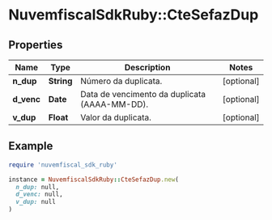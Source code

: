 # NuvemfiscalSdkRuby::CteSefazDup

## Properties

| Name | Type | Description | Notes |
| ---- | ---- | ----------- | ----- |
| **n_dup** | **String** | Número da duplicata. | [optional] |
| **d_venc** | **Date** | Data de vencimento da duplicata (AAAA-MM-DD). | [optional] |
| **v_dup** | **Float** | Valor da duplicata. | [optional] |

## Example

```ruby
require 'nuvemfiscal_sdk_ruby'

instance = NuvemfiscalSdkRuby::CteSefazDup.new(
  n_dup: null,
  d_venc: null,
  v_dup: null
)
```

